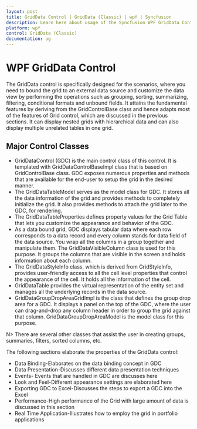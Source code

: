 ```yaml
---
layout: post
title: GridData Control | GridData (Classic) | wpf | Syncfusion
description: Learn here about usage of the Syncfusion WPF GridData Control and its designed scenarios and its key features.
platform: wpf
control: GridData (Classic)
documentation: ug
---
```

# WPF GridData Control


The GridData control is specifically designed for the scenarios, where you need to bound the grid to an external data source and customize the data view by performing the operations such as grouping, sorting, summarizing, filtering, conditional formats and unbound fields. It attains the fundamental features by deriving from the GridControlBase class and hence adapts most of the features of Grid control, which are discussed in the previous sections. It can display nested grids with hierarchical data and can also display multiple unrelated tables in one grid.

## Major Control Classes

* GridDataControl (GDC) is the main control class of this control. It is templated with GridDataControlBaseImpl class that is based on GridControlBase class. GDC exposes numerous properties and methods that are available for the end-user to setup the grid in the desired manner.
* The GridDataTableModel serves as the model class for GDC. It stores all the data information of the grid and provides methods to completely initialize the grid.  It also provides methods to attach the grid later to the GDC, for rendering.
* The GridDataTableProperties defines property values for the Grid Table that lets you customize the appearance and behavior of the GDC.
* As a data bound grid, GDC displays tabular data where each row corresponds to a data record and every column stands for data field of the data source. You wrap all the columns in a group together and manipulate them. The GridDataVisibleColumn class is used for this purpose. It groups the columns that are visible in the screen and holds information about each column.
* The GridDataStyleInfo class, which is derived from GridStyleInfo, provides user-friendly access to all the cell level properties that control the appearance of the cell. It holds all the information  of the cell.
* GridDataTable provides the virtual representation of the entity set and manages all the underlying records in the data source.
* GridDataGroupDropAreaGridImpl is the class that defines the group drop area for a GDC. It displays a panel on the top of the GDC, where the user can drag-and-drop any column header in order to group the grid against that column. GridDataGroupDropAreaModel is the model class for this purpose.



N> There are several other classes that assist the user in creating groups, summaries, filters, sorted columns, etc.

The following sections elaborate the properties of the GridData control:

* Data Binding-Elaborates on the data binding concept in GDC
* Data Presentation-Discusses different data presentation techniques
* Events- Events that are handled in GDC are discusses here
* Look and Feel-Different appearance settings are elaborated here
* Exporting GDC to Excel-Discusses the steps to export a GDC into the Excel
* Performance-High performance of the Grid with large amount of data is discussed in this section
* Real Time Application-Illustrates how to employ the grid in portfolio applications

